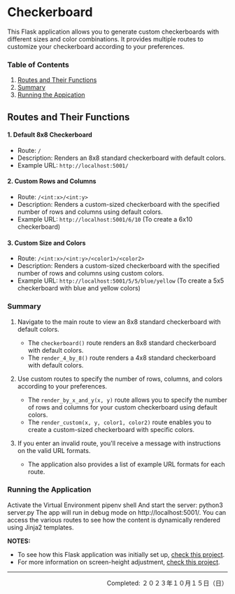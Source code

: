# Checkerboard

This Flask application allows you to generate custom checkerboards with different sizes and color combinations. It provides multiple routes to customize your checkerboard according to your preferences.

### Table of Contents

1. [Routes and Their Functions](#routes-and-their-functions)
2. [Summary](#summary)
2. [Running the Appication](#running-the-application)


## Routes and Their Functions

#### 1. Default 8x8 Checkerboard

<!-- <div align="center">
<img src="#" width="450px" height="auto">
</div> -->

- Route: `/`
- Description: Renders an 8x8 standard checkerboard with default colors.
- Example URL: `http://localhost:5001/`

#### 2. Custom Rows and Columns

<!-- <div align="center">
<img src="#" width="450px" height="auto">
</div> -->

- Route: `/<int:x>/<int:y>`
- Description: Renders a custom-sized checkerboard with the specified number of rows and columns using default colors.
- Example URL: `http://localhost:5001/6/10` (To create a 6x10 checkerboard)

#### 3. Custom Size and Colors

<!-- <div align="center">
<img src="#" width="450px" height="auto">
</div> -->

- Route: `/<int:x>/<int:y>/<color1>/<color2>`
- Description: Renders a custom-sized checkerboard with the specified number of rows and columns using custom colors.
- Example URL: `http://localhost:5001/5/5/blue/yellow` (To create a 5x5 checkerboard with blue and yellow colors)


### Summary

1. Navigate to the main route to view an 8x8 standard checkerboard with default colors.
    - The `checkerboard()` route renders an 8x8 standard checkerboard with default colors.
    - The `render_4_by_8()` route renders a 4x8 standard checkerboard with default colors.

2. Use custom routes to specify the number of rows, columns, and colors according to your preferences.
    - The `render_by_x_and_y(x, y)` route allows you to specify the number of rows and columns for your custom checkerboard using default colors.
    - The `render_custom(x, y, color1, color2)` route enables you to create a custom-sized checkerboard with specific colors.

3. If you enter an invalid route, you'll receive a message with instructions on the valid URL formats.
    - The application also provides a list of example URL formats for each route.

### Running the Application

Activate the Virtual Environment pipenv shell And start the server: python3 server.py The app will run in debug mode on http://localhost:5001/. You can access the various routes to see how the content is dynamically rendered using Jinja2 templates.

**NOTES:**
- To see how this Flask application was initially set up, [check this project](#).
- For more information on screen-height adjustment, [check this project](https://github.com/coderbri/Python-Jan2023/blob/main/Wk4-Flask/030-Playground/README.md#screen-height-adjustment).


---
<p align="right">Completed: ２０２３年１０月１５日（日）</p>